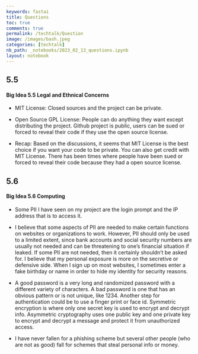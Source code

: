 ```yaml
---
keywords: fastai
title: Questions
toc: true
comments: true
permalink: /techtalk/Question
image: /images/bash.jpeg
categories: [techtalk]
nb_path: _notebooks/2023_02_13_questions.ipynb
layout: notebook
---
```


<!--
#################################################
### THIS FILE WAS AUTOGENERATED! DO NOT EDIT! ###
#################################################
# file to edit: _notebooks/2023_02_13_questions.ipynb
-->

<div class="container" id="notebook-container">
        
<div class="cell border-box-sizing text_cell rendered"><div class="inner_cell">
<div class="text_cell_render border-box-sizing rendered_html">
<h2 id="5.5">5.5<a class="anchor-link" href="#5.5"> </a></h2><h4 id="Big-Idea-5.5-Legal-and-Ethnical-Concerns">Big Idea 5.5 Legal and Ethnical Concerns<a class="anchor-link" href="#Big-Idea-5.5-Legal-and-Ethnical-Concerns"> </a></h4><ul>
<li><p>MIT License: Closed sources and the project can be private.</p>
</li>
<li><p>Open Source GPL License: People can do anything they want except distributing the project. Github project is public, users can be sued or forced to reveal their code if they use the open source license.</p>
</li>
<li><p>Recap: Based on the discussions, it seems that MIT License is the best choice if you want your code to be private. You can also get credit with MIT License. There has been times where people have been sued or forced to reveal their code because they had a open source license.</p>
</li>
</ul>
<h2 id="5.6">5.6<a class="anchor-link" href="#5.6"> </a></h2><h4 id="Big-Idea-5.6-Computing">Big Idea 5.6 Computing<a class="anchor-link" href="#Big-Idea-5.6-Computing"> </a></h4><ul>
<li><p>Some PII I have seen on my project are the login prompt and the IP address that is to access it.</p>
</li>
<li><p>I believe that some aspects of PII are needed to make certain functions on websites or organizations to work. However, PII should only be used to a limited extent, since bank accounts and social security numbers are usually not needed and can be threatening to one’s financial situation if leaked. If some PII are not needed, then it certainly shouldn’t be asked for. I believe that my personal exposure is more on the secretive or defensive side. When I sign up on most websites, I sometimes enter a fake birthday or name in order to hide my identity for security reasons.</p>
</li>
<li><p>A good password is a very long and randomized password with a different variety of characters. A bad password is one that has an obvious pattern or is not unique, like 1234. Another step for authentication could be to use a finger print or face id. Symmetric encryption is where only one secret key is used to encrypt and decrypt info. Asymmetric cryptography uses one public key and one private key to encrypt and decrypt a message and protect it from unauthorized access.</p>
</li>
<li><p>I have never fallen for a phishing scheme but several other people (who are not as good) fall for schemes that steal personal info or money.</p>
</li>
</ul>

</div>
</div>
</div>
</div>
 

